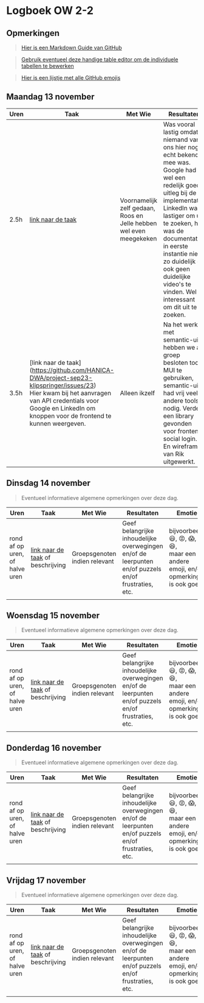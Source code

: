 # Logboek OW 2-2

## Opmerkingen

> [Hier is een Markdown Guide van GitHub](https://guides.github.com/features/mastering-markdown/)

> [Gebruik eventueel deze handige table editor om de individuele tabellen te bewerken](https://www.tablesgenerator.com/markdown_tables)

> [Hier is een lijstje met alle GitHub emojis](https://github.com/ikatyang/emoji-cheat-sheet/blob/master/README.md)

## Maandag 13 november

| **Uren** | **Taak**                                                                                                                                                                                                               | **Met Wie**                                                        | **Resultaten**                                                                                                                                                                                                                                                                                                              | **Emotie**    | **Link**                                                                                                                            |
| -------- | ---------------------------------------------------------------------------------------------------------------------------------------------------------------------------------------------------------------------- | ------------------------------------------------------------------ | --------------------------------------------------------------------------------------------------------------------------------------------------------------------------------------------------------------------------------------------------------------------------------------------------------------------------- | ------------- | ----------------------------------------------------------------------------------------------------------------------------------- |
| 2.5h     | [link naar de taak](https://github.com/HANICA-DWA/project-sep23-klipspringer/issues/22)                                                                                                                                | Voornamelijk zelf gedaan, Roos en Jelle hebben wel even meegekeken | Was vooral lastig omdat niemand van ons hier nog echt bekend mee was. Google had wel een redelijk goede uitleg bij de implementatie. LinkedIn was lastiger om uit te zoeken, hier was de documentatie in eerste instantie niet zo duidelijk en ook geen duidelijke video's te vinden. Wel interessant om dit uit te zoeken. | :sweat_smile: | [link naar de resultaten](https://github.com/HANICA-DWA/project-sep23-klipspringer/commit/f5a0271c7d6c80f4d08828a1361da4cc3bf443b7) |
| 3.5h     | [link naar de taak] (https://github.com/HANICA-DWA/project-sep23-klipspringer/issues/23) <br> Hier kwam bij het aanvragen van API credentials voor Google en LinkedIn om knoppen voor de frontend te kunnen weergeven. | Alleen ikzelf                                                      | Na het werken met semantic-ui, hebben we als groep besloten toch MUI te gebruiken, semantic-ui had vrij veel andere tools nodig. Verder een library gevonden voor frontend social login. En wireframe van Rik uitgewerkt.                                                                                                   | :grin:        | [link naar de resultaten](https://github.com/HANICA-DWA/project-sep23-klipspringer/pull/53)                                         |

## Dinsdag 14 november

> Eventueel informatieve algemene opmerkingen over deze dag.

| Uren                           | Taak                                                                      | Met Wie                       | Resultaten                                                                                           | Emotie                                                                                                                  | Link                                                              |
| ------------------------------ | ------------------------------------------------------------------------- | ----------------------------- | ---------------------------------------------------------------------------------------------------- | ----------------------------------------------------------------------------------------------------------------------- | ----------------------------------------------------------------- |
| rond af op uren, of halve uren | [link naar de taak](https://github.com/link-naar-de-taak) of beschrijving | Groepsgenoten indien relevant | Geef belangrijke inhoudelijke overwegingen en/of de leerpunten en/of puzzels en/of frustraties, etc. | bijvoorbeeld <br />:smiley:, :rage:, :scream:, of :satisfied:, <br />maar een andere emoji, en/of opmerking is ook goed | [link naar de resultaten](https://github.com/link-naar-de-commit) |
|                                |                                                                           |                               |                                                                                                      |                                                                                                                         |                                                                   |

## Woensdag 15 november

> Eventueel informatieve algemene opmerkingen over deze dag.

| Uren                           | Taak                                                                      | Met Wie                       | Resultaten                                                                                           | Emotie                                                                                                                  | Link                                                              |
| ------------------------------ | ------------------------------------------------------------------------- | ----------------------------- | ---------------------------------------------------------------------------------------------------- | ----------------------------------------------------------------------------------------------------------------------- | ----------------------------------------------------------------- |
| rond af op uren, of halve uren | [link naar de taak](https://github.com/link-naar-de-taak) of beschrijving | Groepsgenoten indien relevant | Geef belangrijke inhoudelijke overwegingen en/of de leerpunten en/of puzzels en/of frustraties, etc. | bijvoorbeeld <br />:smiley:, :rage:, :scream:, of :satisfied:, <br />maar een andere emoji, en/of opmerking is ook goed | [link naar de resultaten](https://github.com/link-naar-de-commit) |
|                                |                                                                           |                               |                                                                                                      |                                                                                                                         |                                                                   |

## Donderdag 16 november

> Eventueel informatieve algemene opmerkingen over deze dag.

| Uren                           | Taak                                                                      | Met Wie                       | Resultaten                                                                                           | Emotie                                                                                                                  | Link                                                              |
| ------------------------------ | ------------------------------------------------------------------------- | ----------------------------- | ---------------------------------------------------------------------------------------------------- | ----------------------------------------------------------------------------------------------------------------------- | ----------------------------------------------------------------- |
| rond af op uren, of halve uren | [link naar de taak](https://github.com/link-naar-de-taak) of beschrijving | Groepsgenoten indien relevant | Geef belangrijke inhoudelijke overwegingen en/of de leerpunten en/of puzzels en/of frustraties, etc. | bijvoorbeeld <br />:smiley:, :rage:, :scream:, of :satisfied:, <br />maar een andere emoji, en/of opmerking is ook goed | [link naar de resultaten](https://github.com/link-naar-de-commit) |
|                                |                                                                           |                               |                                                                                                      |                                                                                                                         |                                                                   |

## Vrijdag 17 november

> Eventueel informatieve algemene opmerkingen over deze dag.

| Uren                           | Taak                                                                      | Met Wie                       | Resultaten                                                                                           | Emotie                                                                                                                  | Link                                                              |
| ------------------------------ | ------------------------------------------------------------------------- | ----------------------------- | ---------------------------------------------------------------------------------------------------- | ----------------------------------------------------------------------------------------------------------------------- | ----------------------------------------------------------------- |
| rond af op uren, of halve uren | [link naar de taak](https://github.com/link-naar-de-taak) of beschrijving | Groepsgenoten indien relevant | Geef belangrijke inhoudelijke overwegingen en/of de leerpunten en/of puzzels en/of frustraties, etc. | bijvoorbeeld <br />:smiley:, :rage:, :scream:, of :satisfied:, <br />maar een andere emoji, en/of opmerking is ook goed | [link naar de resultaten](https://github.com/link-naar-de-commit) |
|                                |                                                                           |                               |                                                                                                      |                                                                                                                         |                                                                   |
